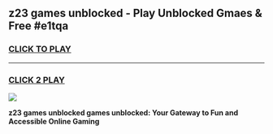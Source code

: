 
## z23 games unblocked - Play Unblocked Gmaes & Free #e1tqa
<h3>
<a href="https://premium.freeplayer.one?title=z23_games_unblocked&ref=03M">CLICK TO PLAY</a></h3>
<hr>

<h3>
<a href="https://premium.freeplayer.one?title=z23_games_unblocked&ref=03M">CLICK 2 PLAY</a>
  
</h3>

<a href="https://premium.freeplayer.one?title=z23_games_unblocked&ref=03M"><img src="https://clearcache.store/games.png"></a>


**z23 games unblocked games unblocked: Your Gateway to Fun and Accessible Online Gaming**
